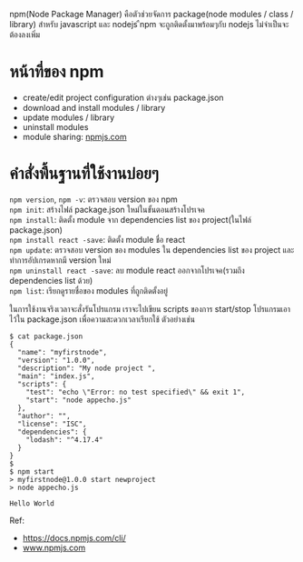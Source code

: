 
npm(Node Package Manager) คือตัวช่วยจัดการ package(node modules / class / library) สำหรับ javascript และ nodejs 
ืnpm จะถูกติดตั้งมาพร้อมๆกับ nodejs ไม่จำเป็นจะต้องลงเพิ่ม   

# หน้าที่ของ npm  
- create/edit project configuration ต่างๆเช่น package.json  
- download and install modules / library
- update modules / library  
- uninstall modules  
- module sharing: [npmjs.com](https://www.npmjs.com/)  


# คำสั่งพื้นฐานที่ใช้งานบ่อยๆ  
`npm version`, `npm -v`: ตรวจสอบ version ของ npm    
`npm init`: สร้างไฟล์ package.json ใหม่ในขั้นตอนสร้างโปรเจค  
`npm install`: ติดตั้ง module จาก dependencies list ของ project(ในไฟล์ package.json)  
`npm install react -save`: ติดตั้ง module ชื่อ react  
`npm update`: ตรวจสอบ version ของ modules ใน dependencies list ของ project และทำการอัปเกรดหากมี version ใหม่  
`npm uninstall react -save`: ลบ module react ออกจากโปรเจค(รวมถึง dependencies list ด้วย)  
`npm list`: เรียกดูรายชื่อของ modules ที่ถูกติดตั้งอยู่  
  
ในการใช้งานจริงเวลาจะสั่งรันโปรแกรม เราจะไปเขียน scripts ของการ start/stop โปรแกรมเอาไว้ใน package.json เพื่อความสะดวกเวลาเรียกใช้ ตัวอย่างเช่น  

```
$ cat package.json
{
  "name": "myfirstnode",
  "version": "1.0.0",
  "description": "My node project ",
  "main": "index.js",
  "scripts": {
    "test": "echo \"Error: no test specified\" && exit 1",
    "start": "node appecho.js"
  },
  "author": "",
  "license": "ISC",
  "dependencies": {
    "lodash": "^4.17.4"
  }
}
$ 
$ npm start
> myfirstnode@1.0.0 start newproject
> node appecho.js

Hello World
```


Ref:  
- https://docs.npmjs.com/cli/  
- www.npmjs.com  




